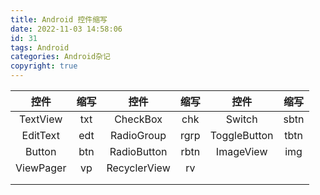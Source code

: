 ```yaml
---
title: Android 控件缩写
date: 2022-11-03 14:58:06
id: 31
tags: Android
categories: Android杂记
copyright: true
---
```


|控件|缩写|控件|缩写|控件|缩写|
| :---------: | :----: | :------------: | :----: | :------------: | :----: |
|TextView|txt|CheckBox|chk|Switch|sbtn|
|EditText|edt|RadioGroup|rgrp|ToggleButton|tbtn|
|Button|btn|RadioButton|rbtn|ImageView|img|
|ViewPager|vp|RecyclerView|rv|||
|||||||
|||||||